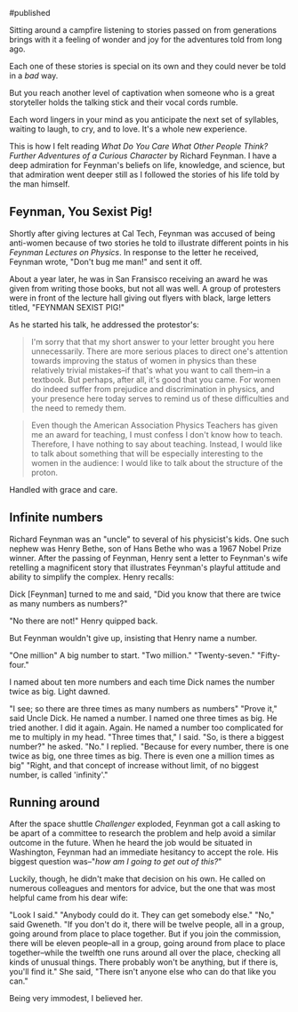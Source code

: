 #published 

Sitting around a campfire listening to stories passed on from generations brings with it a feeling of wonder and joy for the adventures told from long ago.

Each one of these stories is special on its own and they could never be told in a *bad* way.

But you reach another level of captivation when someone who is a great storyteller holds the talking stick and their vocal cords rumble.

Each word lingers in your mind as you anticipate the next set of syllables, waiting to laugh, to cry, and to love. It's a whole new experience.

This is how I felt reading *What Do You Care What Other People Think? Further Adventures of a Curious Character* by Richard Feynman. I have a deep admiration for Feynman's beliefs on life, knowledge, and science, but that admiration went deeper still as I followed the stories of his life told by the man himself.

## Feynman, You Sexist Pig!

Shortly after giving lectures at Cal Tech, Feynman was accused of being anti-women because of two stories he told to illustrate different points in his *Feynman Lectures on Physics*. In response to the letter he received, Feynman wrote, "Don't bug me man!" and sent it off.

About a year later, he was in San Fransisco receiving an award he was given from writing those books, but not all was well. A group of protesters were in front of the lecture hall giving out flyers with black, large letters titled, "FEYNMAN SEXIST PIG!"

As he started his talk, he addressed the protestor's:

> I'm sorry that that my short answer to your letter brought you here unnecessarily. There are more serious places to direct one's attention towards improving the status of women in physics than these relatively trivial mistakes–if that's what you want to call them–in a textbook. But perhaps, after all, it's good that you came. For women do indeed suffer from prejudice and discrimination in physics, and your presence here today serves to remind us of these difficulties and the need to remedy them.

> Even though the American Association Physics Teachers has given me an award for teaching, I must confess I don't know how to teach. Therefore, I have nothing to say about teaching. Instead, I would like to talk about something that will be especially interesting to the women in the audience: I would like to talk about the structure of the proton. 

Handled with grace and care.

## Infinite numbers

Richard Feynman was an "uncle" to several of his physicist's kids. One such nephew was Henry Bethe, son of Hans Bethe who was a 1967 Nobel Prize winner. After the passing of Feynman, Henry sent a letter to Feynman's wife retelling a magnificent story that illustrates Feynman's playful attitude and ability to simplify the complex. Henry recalls:

Dick [Feynman] turned to me and said, "Did you know that there are twice as many numbers as numbers?"

"No there are not!" Henry quipped back.

But Feynman wouldn't give up, insisting that Henry name a number.

"One million" A big number to start.
"Two million."
"Twenty-seven."
"Fifty-four."

I named about ten more numbers and each time Dick names the number twice as big. Light dawned.

"I see; so there are three times as many numbers as numbers"
"Prove it," said Uncle Dick. He named a number. I named one three times as big. He tried another. I did it again. Again.
He named a number too complicated for me to multiply in my head. "Three times that," I said.
"So, is there a biggest number?" he asked.
"No." I replied. "Because for every number, there is one twice as big, one three times as big. There is even one a million times as big"
"Right, and that concept of increase without limit, of no biggest number, is called 'infinity'."

## Running around

After the space shuttle *Challenger* exploded, Feynman got a call asking to be apart of a committee to research the problem and help avoid a similar outcome in the future. When he heard the job would be situated in Washington, Feynman had an immediate hesitancy to accept the role. His biggest question was–"*how am I going to get out of this?*"

Luckily, though, he didn't make that decision on his own. He called on numerous colleagues and mentors for advice, but the one that was most helpful came from his dear wife:

"Look I said." "Anybody could do it. They can get somebody else."
"No," said Gweneth. "If you don't do it, there will be twelve people, all in a group, going around from place to place together. But if you join the commission, there will be eleven people–all in a group, going around from place to place together–while the twelfth one runs around all over the place, checking all kinds of unusual things. There probably won't be anything, but if there is, you'll find it." She said, "There isn't anyone else who can do that like you can."

Being very immodest, I believed her.


